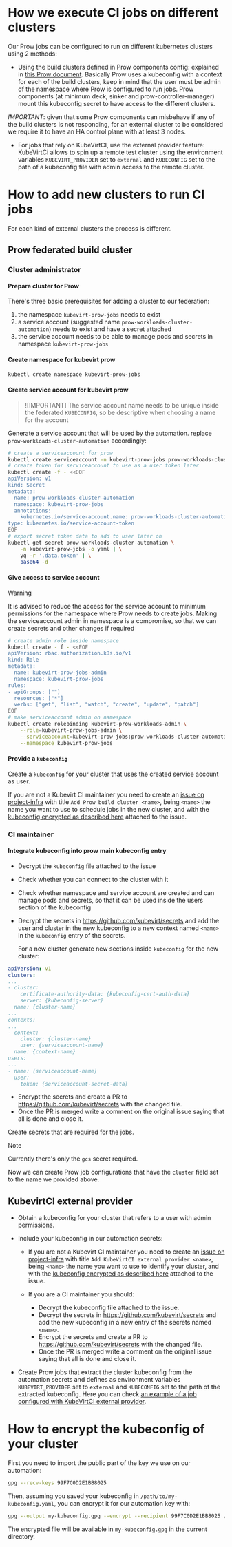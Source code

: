 # How we execute CI jobs on different clusters

Our Prow jobs can be configured to run on different kubernetes clusters using 2
methods:

* Using the build clusters defined in Prow components config: explained in
[this Prow document]. Basically Prow uses a kubeconfig with a context for each
of the build clusters, keep in mind that the user must be admin of the namespace
where Prow is configured to run jobs. Prow components (at minimum deck, sinker
and prow-controller-manager) mount this kubeconfig secret to have access to the
different clusters.

*IMPORTANT*: given that some Prow components can misbehave if any of the build
clusters is not responding, for an external cluster to be considered we require
it to have an HA control plane with at least 3 nodes.

* For jobs that rely on KubeVirtCI, use the external provider feature: KubeVirtCi
allows to spin up a remote test cluster using the environment variables
`KUBEVIRT_PROVIDER` set to `external` and `KUBECONFIG` set to the path of a
kubeconfig file with admin access to the remote cluster.

# How to add new clusters to run CI jobs

For each kind of external clusters the process is different.

## Prow federated build cluster

### Cluster administrator

#### Prepare cluster for Prow

There's three basic prerequisites for adding a cluster to our federation:
1. the namespace `kubevirt-prow-jobs` needs to exist
2. a service account (suggested name `prow-workloads-cluster-automation`) needs to exist and have a secret attached
3. the service account needs to be able to manage pods and secrets in namespace `kubevirt-prow-jobs`

#### Create namespace for kubevirt prow

```bash
kubectl create namespace kubevirt-prow-jobs
```

#### Create service account for kubevirt prow

> ![IMPORTANT]
> The service account name needs to be unique inside the federated `KUBECONFIG`, so be descriptive when choosing a name for the account

Generate a service account that will be used by the automation. replace `prow-workloads-cluster-automation` accordingly:

```bash
# create a serviceaccount for prow
kubectl create serviceaccount -n kubevirt-prow-jobs prow-workloads-cluster-automation
# create token for serviceaccount to use as a user token later
kubectl create -f - <<EOF
apiVersion: v1
kind: Secret
metadata:
  name: prow-workloads-cluster-automation
  namespace: kubevirt-prow-jobs
  annotations:
    kubernetes.io/service-account.name: prow-workloads-cluster-automation
type: kubernetes.io/service-account-token
EOF
# export secret token data to add to user later on
kubectl get secret prow-workloads-cluster-automation \
    -n kubevirt-prow-jobs -o yaml | \
    yq -r '.data.token' | \
    base64 -d
```

#### Give access to service account

> [!WARNING]
> It is advised to reduce the access for the service account to minimum permissions for the namespace where Prow needs to create jobs.
> Making the serviceaccount admin in namespace is a compromise, so that we can create secrets and other changes if required

```bash
# create admin role inside namespace
kubectl create - f - <<EOF
apiVersion: rbac.authorization.k8s.io/v1
kind: Role
metadata:
  name: kubevirt-prow-jobs-admin
  namespace: kubevirt-prow-jobs
rules:
- apiGroups: [""]
  resources: ["*"]
  verbs: ["get", "list", "watch", "create", "update", "patch"]
EOF
# make serviceaccount admin on namespace
kubectl create rolebinding kubevirt-prow-workloads-admin \
    --role=kubevirt-prow-jobs-admin \
    --serviceaccount=kubevirt-prow-jobs:prow-workloads-cluster-automation \
    --namespace kubevirt-prow-jobs
```

#### Provide a `kubeconfig`

Create a `kubeconfig` for your cluster that uses the created service account as user.

If you are not a Kubevirt CI maintainer you need to create an
[issue on project-infra] with title `Add Prow build cluster <name>`, being
`<name>` the name you want to use to schedule jobs in the new cluster, and
with the [kubeconfig encrypted as described here] attached to the issue.

### CI maintainer

#### Integrate kubeconfig into prow main kubeconfig entry
* Decrypt the `kubeconfig` file attached to the issue
* Check whether you can connect to the cluster with it
* Check whether namespace and service account are created and can manage pods and secrets, so that it can be used inside the users section of the kubeconfig
* Decrypt the secrets in https://github.com/kubevirt/secrets and add the
  user and cluster in the new kubeconfig to a new context named `<name>` in
  the `kubeconfig` entry of the secrets.

  For a new cluster generate new sections inside `kubeconfig` for the new cluster:
```yaml
apiVersion: v1
clusters:
...
- cluster:
    certificate-authority-data: {kubeconfig-cert-auth-data}
    server: {kubeconfig-server}
  name: {cluster-name}
...
contexts:
...
- context:
    cluster: {cluster-name}
    user: {serviceaccount-name}
  name: {context-name}
users:
...
- name: {serviceaccount-name}
  user:
    token: {serviceaccount-secret-data}
```
* Encrypt the secrets and create a PR to https://github.com/kubevirt/secrets
   with the changed file.
* Once the PR is merged write a comment on the original issue saying that
all is done and close it.

Create secrets that are required for the jobs.

> [!NOTE]
> Currently there's only the `gcs` secret required.

Now we can create Prow job configurations that have the `cluster` field set to the name we provided above.

## KubevirtCI external provider

  * Obtain a kubeconfig for your cluster that refers to a user with admin
  permissions.

  * Include your kubeconfig in our automation secrets:

    * If you are not a Kubevirt CI maintainer you need to create an
    [issue on project-infra] with title `Add KubeVirtCI external provider <name>`,
    being `<name>` the name you want to use to identify your cluster, and with the
    [kubeconfig encrypted as described here] attached to the issue.
    * If you are a CI maintainer you should:

      * Decrypt the kubeconfig file attached to the issue.
      * Decrypt the secrets in https://github.com/kubevirt/secrets and add the
      new kubeconfig in a new entry of the secrets named `<name>`.
      * Encrypt the secrets and create a PR to https://github.com/kubevirt/secrets
      with the changed file.
      * Once the PR is merged write a comment on the original issue saying that
      all is done and close it.

  * Create Prow jobs that extract the cluster kubeconfig from the automation
  secrets and defines as environment variables `KUBEVIRT_PROVIDER` set to `external`
  and `KUBECONFIG` set to the path of the extracted  kubeconfig. Here you can
  check [an example of a job configured with KubeVirtCI external provider].

# <a name="encrypt"></a>How to encrypt the kubeconfig of your cluster

First you need to import the public part of the key we use on our automation:

```bash
gpg --recv-keys 99F7C0D2E1BB8025
```
Then, assuming you saved your kubeconfig in `/path/to/my-kubeconfig.yaml`, you can
encrypt it for our automation key with:
```bash
gpg --output my-kubeconfig.gpg --encrypt --recipient 99F7C0D2E1BB8025 /path/to/my-kubeconfig.yaml
```
The encrypted file will be available in `my-kubeconfig.gpg` in the current
directory.


[this Prow document]: https://github.com/kubernetes/test-infra/blob/master/prow/getting_started_deploy.md#Run-test-pods-in-different-clusters
[issue on project-infra]: https://github.com/kubevirt/project-infra/issues/new
[kubeconfig encrypted as described here]: #encrypt
[an example of a job configured with KubeVirtCI external provider]: https://github.com/kubevirt/project-infra/blob/main/github/ci/prow-deploy/files/jobs/kubevirt/kubevirt/kubevirt-periodics.yaml#L1206
